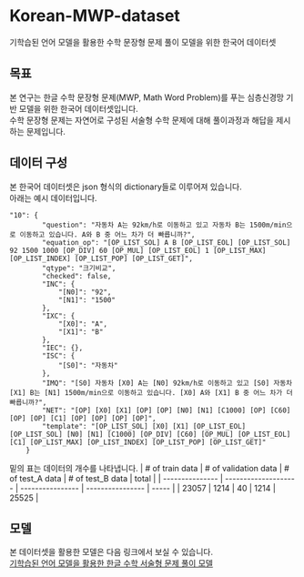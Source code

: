 # Korean-MWP-dataset
기학습된 언어 모델을 활용한 수학 문장형 문제 풀이 모델을 위한 한국어 데이터셋

## 목표
본 연구는 한글 수학 문장형 문제(MWP, Math Word Problem)를 푸는 심층신경망 기반 모델을 위한 한국어 데이터셋입니다.  
수학 문장형 문제는 자연어로 구성된 서술형 수학 문제에 대해 풀이과정과 해답을 제시하는 문제입니다.

## 데이터 구성
본 한국어 데이터셋은 json 형식의 dictionary들로 이루어져 있습니다.  
아래는 예시 데이터입니다.
```
"10": {
        "question": "자동차 A는 92km/h로 이동하고 있고 자동차 B는 1500m/min으로 이동하고 있습니다. A와 B 중 어느 차가 더 빠릅니까?",
        "equation_op": "[OP_LIST_SOL] A B [OP_LIST_EOL] [OP_LIST_SOL] 92 1500 1000 [OP_DIV] 60 [OP_MUL] [OP_LIST_EOL] 1 [OP_LIST_MAX] [OP_LIST_INDEX] [OP_LIST_POP] [OP_LIST_GET]",
        "qtype": "크기비교",
        "checked": false,
        "INC": {
            "[N0]": "92",
            "[N1]": "1500"
        },
        "IXC": {
            "[X0]": "A",
            "[X1]": "B"
        },
        "IEC": {},
        "ISC": {
            "[S0]": "자동차"
        },
        "IMQ": "[S0] 자동차 [X0] A는 [N0] 92km/h로 이동하고 있고 [S0] 자동차 [X1] B는 [N1] 1500m/min으로 이동하고 있습니다. [X0] A와 [X1] B 중 어느 차가 더 빠릅니까?",
        "NET": "[OP] [X0] [X1] [OP] [OP] [N0] [N1] [C1000] [OP] [C60] [OP] [OP] [C1] [OP] [OP] [OP] [OP]",
        "template": "[OP_LIST_SOL] [X0] [X1] [OP_LIST_EOL] [OP_LIST_SOL] [N0] [N1] [C1000] [OP_DIV] [C60] [OP_MUL] [OP_LIST_EOL] [C1] [OP_LIST_MAX] [OP_LIST_INDEX] [OP_LIST_POP] [OP_LIST_GET]"
    }
```
밑의 표는 데이터의 개수를 나타냅니다.
| # of train data | # of validation data | # of test_A data | # of test_B data | total |
| --------------- | -------------------- | ---------------- | ---------------- | ----- |
| 23057 | 1214 | 40 | 1214 | 25525 |

## 모델
본 데이터셋을 활용한 모델은 다음 링크에서 보실 수 있습니다.  
[기학습된 언어 모델을 활용한 한글 수학 서술형 문제 풀이 모델](https://github.com/JiwooKimAR/MWP-solver-with-pretrained-language-model)
